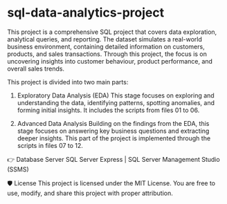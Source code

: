 # sql-data-analytics-project
This project is a comprehensive SQL project that covers data exploration, analytical queries, and reporting. The dataset simulates a real-world business environment, containing detailed information on customers, products, and sales transactions. Through this project, the focus is on uncovering insights into customer behaviour, product performance, and overall sales trends.

This project is divided into two main parts:

1. Exploratory Data Analysis (EDA)
This stage focuses on exploring and understanding the data, identifying patterns, spotting anomalies, and forming initial insights. It includes the scripts from files 01 to 06.

2. Advanced Data Analysis
Building on the findings from the EDA, this stage focuses on answering key business questions and extracting deeper insights. This part of the project is implemented through the scripts in files 07 to 12.

👉 Database Server
SQL Server Express | SQL Server Management Studio (SSMS)


🛡️ License
This project is licensed under the MIT License. You are free to use, modify, and share this project with proper attribution.

